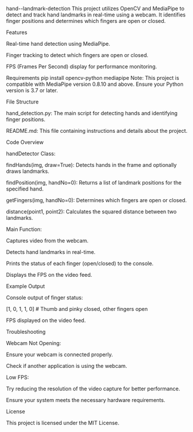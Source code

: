 hand--landmark-detection
This project utilizes OpenCV and MediaPipe to detect and track hand landmarks in real-time using a webcam. It identifies finger positions and determines which fingers are open or closed.

Features

Real-time hand detection using MediaPipe.

Finger tracking to detect which fingers are open or closed.

FPS (Frames Per Second) display for performance monitoring.

Requirements pip install opencv-python mediapipe Note: This project is compatible with MediaPipe version 0.8.10 and above. Ensure your Python version is 3.7 or later.

File Structure

hand_detection.py: The main script for detecting hands and identifying finger positions.

README.md: This file containing instructions and details about the project.

Code Overview

handDetector Class:

findHands(img, draw=True): Detects hands in the frame and optionally draws landmarks.

findPosition(img, handNo=0): Returns a list of landmark positions for the specified hand.

getFingers(img, handNo=0): Determines which fingers are open or closed.

distance(point1, point2): Calculates the squared distance between two landmarks.

Main Function:

Captures video from the webcam.

Detects hand landmarks in real-time.

Prints the status of each finger (open/closed) to the console.

Displays the FPS on the video feed.

Example Output

Console output of finger status:

[1, 0, 1, 1, 0] # Thumb and pinky closed, other fingers open

FPS displayed on the video feed.

Troubleshooting

Webcam Not Opening:

Ensure your webcam is connected properly.

Check if another application is using the webcam.

Low FPS:

Try reducing the resolution of the video capture for better performance.

Ensure your system meets the necessary hardware requirements.

License

This project is licensed under the MIT License.
